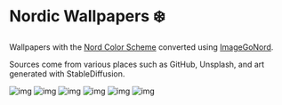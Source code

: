 # Nordic Wallpapers ❄️

Wallpapers with the [Nord Color Scheme](https://github.com/nordtheme/nord) converted using [ImageGoNord](https://github.com/Schrodinger-Hat/ImageGoNord).

Sources come from various places such as GitHub, Unsplash, and art generated with StableDiffusion.

![img](https://i.imgur.com/arvB3UY.jpg)
![img](https://i.imgur.com/h6tCRRy.png)
![img](https://i.imgur.com/29dRue4.png)
![img](https://i.imgur.com/ewn6Inl.png)
![img](https://i.imgur.com/3d1QmPE.png)
![img](https://i.imgur.com/xFLU6M7.png)
